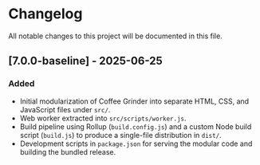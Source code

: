 # Changelog

All notable changes to this project will be documented in this file.

## [7.0.0-baseline] - 2025-06-25
### Added
- Initial modularization of Coffee Grinder into separate HTML, CSS, and JavaScript files under `src/`.
- Web worker extracted into `src/scripts/worker.js`.
- Build pipeline using Rollup (`build.config.js`) and a custom Node build script (`build.js`) to produce a single-file distribution in `dist/`.
- Development scripts in `package.json` for serving the modular code and building the bundled release.

